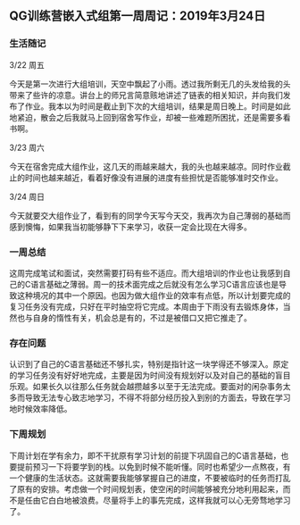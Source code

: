 ## QG训练营嵌入式组第一周周记：2019年3月24日

### 生活随记

3/22 周五

​	今天是第一次进行大组培训，天空中飘起了小雨。透过我所剩无几的头发给我的头带来了些许的凉意。讲台上的师兄言简意赅地讲述了链表的相关知识，并向我们发布了作业。我本以为时间是截止到下次的大组培训，结果是周日晚上。时间是如此地紧迫，散会之后我就马上回到宿舍写作业，却被一些难题所困扰，还是需要多看书啊。

3/23 周六

​	今天在宿舍完成大组作业，这几天的雨越来越大，我的头也越来越凉。同时作业截止的时间也越来越近，看着好像没有进展的进度有些担忧是否能够准时交作业。

3/24 周日

​	今天就要交大组作业了，看到有的同学今天写今天交，我再次为自己薄弱的基础而感到懊悔，如果我当初能够静下下来学习，收获一定会比现在大得多。

### 一周总结

​	这周完成笔试和面试，突然需要打码有些不适应。而大组培训的作业也让我感到自己的C语言基础之薄弱。周一的技术面完成之后就没有怎么学习C语言应该也是导致这种境况的其中一个原因。也因为做大组作业的效率有点低，所以计划要完成的复习任务没有完成，只好在平时抽空将它完成。本周由于下雨没有去锻炼身体，当然也与自身的惰性有关，机会总是有的，不过是被借口又把它推走了。

### 存在问题

​	认识到了自己的C语言基础还不够扎实，特别是指针这一块学得还不够深入。原定的学习任务没有好好地完成，主要是因为时间没有规划好以及对自己的基础的盲目乐观。如果长久以往那么任务就会越攒越多以至于无法完成。要面对的闲杂事务太多而导致无法专心致志地学习，不得不将部分经历投入到别的方面去，导致在学习地时候效率降低。

### 下周规划

​	下周计划在学有余力，即不干扰原有学习计划的前提下巩固自己的C语言基础，也要提前预习一下将要学到的栈。以免到时候不能听懂。同时也希望少一点熬夜，有一个健康的生活状态。这就需要我能够掌握自己的进度，不要被临时的任务而打乱了原有的安排。考虑做一个时间规划表，使空闲的时间能够被充分地利用起来，而不是任由它白白地被浪费。尽量将手上的事先完成，这样我就可以心无旁骛地学习了。	